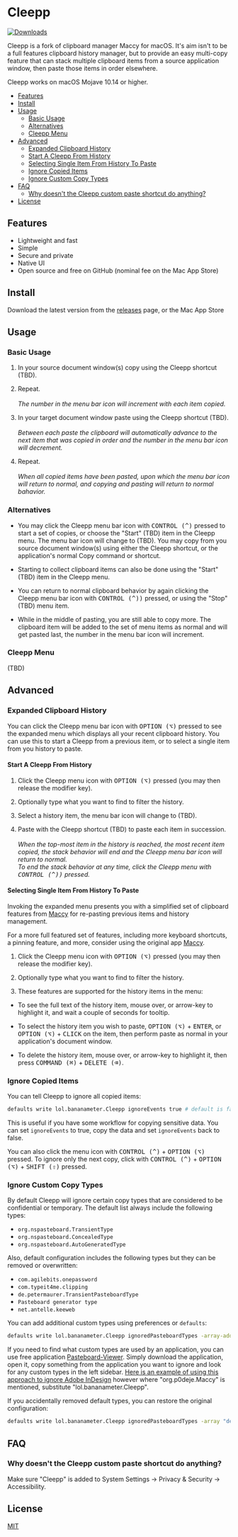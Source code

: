 <!--- <img width="128px" src="https://maccy.app/img/maccy/Logo.png" alt="Logo" align="left" /> -->

# Cleepp

[![Downloads](https://img.shields.io/github/downloads/jpmhouston/ClipStack/total.svg)](https://github.com/jpmhouston/ClipStack/releases/latest)
<!--- [![Build Status](https://img.shields.io/bitrise/716921b669780314/master?token=3pMiCb5dpFzlO-7jTYtO3Q)](https://app.bitrise.io/app/716921b669780314 -->
<!--- [![Donate](https://img.shields.io/badge/buy%20me%20a%20coffee-donate-yellow.svg)](https://www.buymeacoffee.com/p0deje -->

Cleepp is a fork of clipboard manager Maccy for macOS.
It's aim isn't to be a full features clipboard history manager,
but to provide an easy multi-copy feature that can stack multiple clipboard items
from a source application window, then paste those items in order elsewhere.

Cleepp works on macOS Mojave 10.14 or higher.

<!-- vim-markdown-toc GFM -->

* [Features](#features)
* [Install](#install)
* [Usage](#usage)
    * [Basic Usage](#basic-usage)
    * [Alternatives](#alternatives)
    * [Cleepp Menu](#clip-stack-menu)
* [Advanced](#advanced)
    * [Expanded Clipboard History](#expanded-clipboard-history)
    * [Start A Cleepp From History](#start-a-clip-stack-from-history)
    * [Selecting Single Item From History To Paste](#selecting-single-item-from-history-to-paste)
    * [Ignore Copied Items](#ignore-copied-items)
    * [Ignore Custom Copy Types](#ignore-custom-copy-types)
* [FAQ](#faq)
    * [Why doesn't the Cleepp custom paste shortcut do anything?](#why-doesnt-the-clip-stack-paste-shortcut-do-anything)
* [License](#license)

<!-- vim-markdown-toc -->

## Features

* Lightweight and fast
* Simple
* Secure and private
* Native UI
* Open source and free on GitHub (nominal fee on the Mac App Store)

## Install

Download the latest version from the
[releases](https://github.com/jpmhouston/ClipStack/releases/latest) page,
or the Mac App Store

## Usage

### Basic Usage

1. In your source document window(s) copy using the Cleepp shortcut (TBD).

2. Repeat.\
\
	*The number in the menu bar icon will increment with each item copied.*

3. In your target document window paste using the Cleepp shortcut (TBD).\
\
	*Between each paste the clipboard will automatically advance to the next
	item that was copied in order and the number in the menu bar icon will decrement.*

4. Repeat.\
\
	*When all copied items have been pasted, upon which the menu bar icon will
	return to normal, and copying and pasting will return to normal bahavior.*

### Alternatives

- You may click the Cleepp menu bar icon with <kbd>CONTROL (^)</kbd> pressed
to start a set of copies, or choose the "Start" (TBD) item in the Cleepp menu.
The menu bar icon will change to (TBD).
You may copy from you source document window(s) using either the Cleepp shortcut,
or the application's normal Copy command or shortcut.

- Starting to collect clipboard items can also be done using the "Start" (TBD) item
in the Cleepp menu.

- You can return to normal clipboard behavior by again clicking the Cleepp menu bar icon
with <kbd>CONTROL (^))</kbd> pressed, or using the "Stop" (TBD) menu item.

- While in the middle of pasting, you are still able to copy more.
The clipboard item will be added to the set of menu items as normal and will get pasted last,
the number in the menu bar icon will increment.

### Cleepp Menu

(TBD)

<!--
1. <kbd>SHIFT (⇧)</kbd> + <kbd>COMMAND (⌘)</kbd> + <kbd>C</kbd> to popup Maccy or click on its icon in the menu bar.
2. Type what you want to find.
3. To select the history item you wish to copy, press <kbd>ENTER</kbd>, or click the item, or use <kbd>COMMAND (⌘)</kbd> + `n` shortcut.
4. To choose the history item and paste, press <kbd>OPTION (⌥)</kbd> + <kbd>ENTER</kbd>, or <kbd>OPTION (⌥)</kbd> + <kbd>CLICK</kbd> the item, or use <kbd>OPTION (⌥)</kbd> + `n` shortcut.
5. To choose the history item and paste without formatting, press <kbd>OPTION (⌥)</kbd> + <kbd>SHIFT (⇧)</kbd> + <kbd>ENTER</kbd>, or <kbd>OPTION (⌥)</kbd> + <kbd>SHIFT (⇧)</kbd> + <kbd>CLICK</kbd> the item, or use <kbd>OPTION (⌥)</kbd> + <kbd>SHIFT (⇧)</kbd> + `n` shortcut.
6. To delete the history item, press <kbd>OPTION (⌥)</kbd> + <kbd>DELETE (⌫)</kbd>.
7. To see the full text of the history item, wait a couple of seconds for tooltip.
8. To pin the history item so that it remains on top of the list, press <kbd>OPTION (⌥)</kbd> + <kbd>P</kbd>. The item will be moved to the top with a random but permanent keyboard shortcut. To unpin it, press <kbd>OPTION (⌥)</kbd> + <kbd>P</kbd> again.
9. To clear all unpinned items, select _Clear_ in the menu, or press <kbd>OPTION (⌥)</kbd> + <kbd>COMMAND (⌘)</kbd> + <kbd>DELETE (⌫)</kbd>. To clear all items including pinned, select _Clear_ in the menu with  <kbd>OPTION (⌥)</kbd> pressed, or press <kbd>SHIFT (⇧)</kbd> + <kbd>OPTION (⌥)</kbd> + <kbd>COMMAND (⌘)</kbd> + <kbd>DELETE (⌫)</kbd>.
10. To disable Maccy and ignore new copies, click on the menu icon with <kbd>OPTION (⌥)</kbd> pressed.
11. To ignore only the next copy, click on the menu icon with <kbd>OPTION (⌥)</kbd> + <kbd>SHIFT (⇧)</kbd> pressed.
12. To customize the behavior, check "Preferences..." window, or press <kbd>COMMAND (⌘)</kbd> + <kbd>,</kbd>.
-->

## Advanced

### Expanded Clipboard History

You can click the Cleepp menu bar icon with <kbd>OPTION (⌥)</kbd> pressed
to see the expanded menu which displays all your recent clipboard history.
You can use this to start a Cleepp from a previous item, or to select a single item
from you history to paste.

#### Start A Cleepp From History

1. Click the Cleepp menu icon with <kbd>OPTION (⌥)</kbd> pressed
(you may then release the modifier key).

2. Optionally type what you want to find to filter the history.

3. Select a history item, the menu bar icon will change to (TBD).

4. Paste with the Cleepp shortcut (TBD) to paste each item in succession.\
\
	*When the top-most item in the history is reached, the most recent item copied,
	the stack behavior will end and the Cleepp menu bar icon will return to normal.\
	To end the stack behavior at any time, click the Cleepp menu with
	<kbd>CONTROL (^))</kbd> pressed.*

#### Selecting Single Item From History To Paste

Invoking the expanded menu presents you with a simplified set of clipboard features
from [Maccy](https://maccy.app) for re-pasting previous items and history management.

For a more full featured set of features, including more keyboard shortcuts,
a pinning feature, and more, consider using the original app [Maccy](https://maccy.app).

1. Click the Cleepp menu icon with <kbd>OPTION (⌥)</kbd> pressed
(you may then release the modifier key).

2. Optionally type what you want to find to filter the history.

3. These features are supported for the history items in the menu:

- To see the full text of the history item, mouse over, or arrow-key to highlight it,
and wait a couple of seconds for tooltip.

- To select the history item you wish to paste, <kbd>OPTION (⌥)</kbd> + <kbd>ENTER</kbd>,
or <kbd>OPTION (⌥)</kbd> + <kbd>CLICK</kbd> on the item,
then perform paste as normal in your application's document window.

- To delete the history item, mouse over, or arrow-key to highlight it, then press
<kbd>COMMAND (⌘)</kbd> + <kbd>DELETE (⌫)</kbd>.

### Ignore Copied Items

You can tell Cleepp to ignore all copied items:

```sh
defaults write lol.bananameter.Cleepp ignoreEvents true # default is false
```

This is useful if you have some workflow for copying sensitive data.
You can set `ignoreEvents` to true, copy the data and set `ignoreEvents` back to false.

You can also click the menu icon with <kbd>CONTROL (^)</kbd> + <kbd>OPTION (⌥)</kbd> pressed.
To ignore only the next copy, click with <kbd>CONTROL (^)</kbd> + <kbd>OPTION (⌥)</kbd> + <kbd>SHIFT (⇧)</kbd> pressed.

### Ignore Custom Copy Types

By default Cleepp will ignore certain copy types that are considered to be confidential
or temporary. The default list always include the following types:

* `org.nspasteboard.TransientType`
* `org.nspasteboard.ConcealedType`
* `org.nspasteboard.AutoGeneratedType`

Also, default configuration includes the following types but they can be removed
or overwritten:

* `com.agilebits.onepassword`
* `com.typeit4me.clipping`
* `de.petermaurer.TransientPasteboardType`
* `Pasteboard generator type`
* `net.antelle.keeweb`

You can add additional custom types using preferences or `defaults`:

```sh
defaults write lol.bananameter.Cleepp ignoredPasteboardTypes -array-add "com.myapp.CustomType"
```

If you need to find what custom types are used by an application, you can use
free application [Pasteboard-Viewer](https://github.com/sindresorhus/Pasteboard-Viewer).
Simply download the application, open it, copy something from the application you
want to ignore and look for any custom types in the left sidebar. [Here is an example
of using this approach to ignore Adobe InDesign](https://github.com/p0deje/Maccy/issues/125)
however where "org.p0deje.Maccy" is mentioned, substitute "lol.bananameter.Cleepp".

If you accidentally removed default types, you can restore the original configuration:

```sh
defaults write lol.bananameter.Cleepp ignoredPasteboardTypes -array "de.petermaurer.TransientPasteboardType" "com.typeit4me.clipping" "Pasteboard generator type" "com.agilebits.onepassword" "net.antelle.keeweb"
```

## FAQ

### Why doesn't the Cleepp custom paste shortcut do anything?   

Make sure "Cleepp" is added to System Settings -> Privacy & Security -> Accessibility.

## License

[MIT](./LICENSE)
